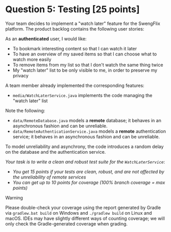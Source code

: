 # Question 5: Testing [25 points]

Your team decides to implement a "watch later" feature for the SwengFlix platform. The product backlog contains the following user stories:

As an **authenticated** user, I would like:
- To bookmark interesting content so that I can watch it later 
- To have an overview of my saved items so that I can choose what to watch more easily
- To remove items from my list so that I don't watch the same thing twice
- My "watch later" list to be only visible to me, in order to preserve my privacy

A team member already implemented the corresponding features:
- `media/WatchLaterService.java` implements the code managing the "watch later" list

Note the following:
- `data/RemoteDatabase.java` models a **remote** database; it behaves in an asynchronous fashion and can be unreliable.
- `data/RemoteAuthenticationService.java` models a **remote** authentication service; it behaves in an asynchronous fashion and can be unreliable.
 
To model unreliability and asynchrony, the code introduces a random delay on the database and the authentication service. 

_Your task is to write a clean and robust test suite for the `WatchLaterService`_:
- _You get 15 points if your tests are clean, robust, and are not affected by the unreliability of remote services_
- _You can get up to 10 points for coverage (100% branch coverage = max points)_

> [!WARNING]
> Please double-check your coverage using the report generated by Gradle via `gradlew.bat build` on Windows and `./gradlew build` on Linux and macOS.
> IDEs may have slightly different ways of counting coverage; we will only check the Gradle-generated coverage when grading.
